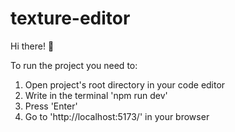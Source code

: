 # texture-editor

Hi there! 👋

To run the project you need to:

1. Open project's root directory in your code editor
2. Write in the terminal 'npm run dev'
3. Press 'Enter'
4. Go to 'http://localhost:5173/' in your browser
